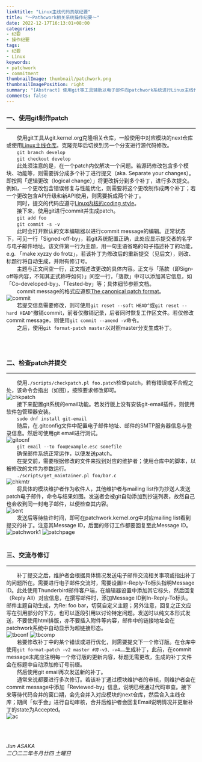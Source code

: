 ```yaml
---
linktitle: "Linux主线代码贡献纪要"
title: "～Pathcwork相关系统操作纪要～"
date: 2022-12-17T16:13:01+08:00
categories:
- 纪要
- 操作纪要
tags:
- 纪要
- Linux
keywords:
- patchwork
- commitment
thumbnailImage: thumbnail/patchwork.png
thumbnailImagePosition: right
summary: "[Abstract] 使用git等工具辅助以电子邮件向patchwork系统进行Linux主线代码贡献操作纪要。"
comments: false
---
```


<!--more-->

<h3>一、使用git制作patch</h3>

----
&emsp;&emsp;使用git工具从git.kernel.org克隆相关仓库，一般使用中对应模块的next仓库或使用[Linux主线仓库](https://git.kernel.org/pub/scm/linux/kernel/git/torvalds/linux.git/)。克隆完毕后切换到另一个分支进行源代码修改。
<br />
&emsp;&emsp;`git branch develop`
<br />
&emsp;&emsp;`git checkout develop`
<br />
&emsp;&emsp;此处须注意的是，在一个patch内仅解决一个问题。若源码修改包含多个模块、功能等，则需要拆分成多个补丁进行提交（aka. Separate your changes）。即按照「逻辑更改（logical change）」将更改拆分到多个补丁，进行多次提交。例如，一个更改包含错误修复与性能优化，则需要将这个更改制作成两个补丁；若一个更改包含API升级和新API使用，则需要拆成两个补丁。
<br />
&emsp;&emsp;同时，提交的代码应遵守[Linux内核的coding style](https://www.kernel.org/doc/html/latest/process/coding-style.html)。
<br />
&emsp;&emsp;接下来，使用git进行commit并生成patch。
<br />
&emsp;&emsp;`git add foo`
<br />
&emsp;&emsp;`git commit -s -v`
<br />
&emsp;&emsp;此时会打开默认的文本编辑器以进行commit message的编辑。正常状态下，可见一行「Signed-off-by」，若git系统配置正确，此处应显示提交者的名字与电子邮件地址。该文件第一行为主题，用一句主语省略的句子描述补丁的功能，e.g. 「make xyzzy do frotz」，若该补丁为修改后的重新提交（见后文），则改、标题行将自动生成，并附有修订号。
<br />
&emsp;&emsp;主题与正文间空一行，正文描述改更改的具体内容。正文与「落款（即Sign-off等内容，不知其正式称呼如何）」间空一行，「落款」中可以添加其它信息，如「Co-developed-by」、「Tested-by」等；具体细节参照文档。
<br />
&emsp;&emsp;commit message的格式应遵照[The canonical patch format](https://www.kernel.org/doc/html/latest/process/submitting-patches.html#the-canonical-patch-format)。
<br />
![commit](commit.png)
<br />
&emsp;&emsp;若提交信息需要修改，则可使用`git reset --soft HEAD^`或`git reset --hard HEAD^`撤销commit，前者仅撤销记录，后者同时恢复工作区文件。若仅修改commit message，则使用`git commit --amend -v`命令。
<br />
&emsp;&emsp;之后，使用`git format-patch master`以对照master分支生成补丁。

<br />
<br />

<h3>二、检查patch并提交</h3>

----
&emsp;&emsp;使用`./scripts/checkpatch.pl foo.patch`检查patch，若有错误或不合规之处，该命令会指出（如图），按照要求修改即可。
<br />
![chkpatch](chkpatch.png)
<br />
&emsp;&emsp;接下来配置git系统的email功能。若发行版上没有安装git-email插件，则使用软件包管理器安装。
<br />
&emsp;&emsp;`sudo dnf install git-email`
<br />
&emsp;&emsp;随后，在.gitconfig文件中配置电子邮件地址、邮件的SMTP服务器信息与登录信息。然后可使用git email进行测试。
<br />
![gitocnf](gitconf.png)
<br />
&emsp;&emsp;`git email --to foo@example.esc somefile`
<br />
&emsp;&emsp;确保邮件系统正常运作，以便发送patch。
<br />
&emsp;&emsp;在提交前，需要根据修改的文件来找到对应的维护者；使用仓库中的脚本，以被修改的文件为参数运行。
<br />
&emsp;&emsp;`./scripts/get_maintainer.pl foo/bar.c`
<br />
![chkmtr](chkmtr.png)
<br />
&emsp;&emsp;将具体的模块维护者作为收件人，其他维护者与mailing list作为抄送人发送patch电子邮件，命令与结果如图。发送者会被git自动添加到抄送列表，故然自己也会收到同一封电子邮件，以便检查其内容。
<br />
![sent](sent.png)
<br />
&emsp;&emsp;发送后等待些许时间，即可在patchwork.kernel.org中对应mailing list看到提交的补丁。注意其Message ID，后面的修订工作都要回复至此Message ID。
<br />
![patchwork1](patchwork1.png)
![patchpage](patchpage.png)
<br />
<br />

<h3>三、交流与修订</h3>

----
&emsp;&emsp;补丁提交之后，维护者会根据具体情况发送电子邮件交流相关事项或指出补丁的问题所在。需要进行电子邮件交流时，需要设置In-Reply-To标头指明Message ID。此处使用Thunderbird邮件客户端，在编辑器设置中添加其它标头，然后回复（Reply All）对应信息，在撰写邮件时，添加Message ID到In-Reply-To标头。邮件主题自动生成，为Re: foo bar，切莫自定义主题；另外注意，回复之正文应写在引用部分的下方，也可以逐段引用以讨论特定问题。发送时以纯文本形式发送，不要使用html排版，亦不要插入附件等内容，邮件中的链接地址会在patchwork系统中自动显示为超链接形态。
<br />
![tbconf](tbconf.png)
![tbcomp](tbcomp.png)
<br />
&emsp;&emsp;若要修改补丁中的某个错误或进行优化，则需要提交下一个修订版。在仓库中使用`git format-patch -v2 master #亦-v3、-v4……`生成补丁，此前，在commit message末尾应注明每一个修订版的更新内容，标题无需更改，生成的补丁文件会在标题中自动添加修订号前缀。
<br />
&emsp;&emsp;然后使用git email再次发送新的补丁。
<br />
&emsp;&emsp;通常来说都要进行多次修订。若该补丁通过模块维护者的审核，则维护者会在commit message中添加「Reviewed-by」信息，说明已经通过代码审查。接下来等待代码合并的窗口期，会先合并入对应模块的next仓库，然后合入主线仓库；期间「似乎会」进行自动审核，合并后维护者会回复Email说明情况并更新补丁的state为Accepted。
<br />
![ac](ac.png)

<br />
<br />


<i>Jun ASAKA</i>
<br />
<i>二〇二二年冬月廿四 土曜日</i>

